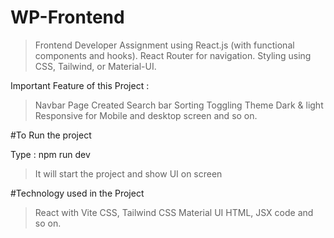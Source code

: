 # WP-Frontend
> Frontend Developer Assignment using  React.js (with functional components and hooks).
> React Router for navigation.
>  Styling using CSS, Tailwind, or Material-UI.

Important Feature of this Project : 
> Navbar Page Created
> Search bar
> Sorting
> Toggling Theme Dark & light
> Responsive for Mobile and desktop screen
> and so on.


#To Run the project 

Type : npm run dev
>It will start the project and show UI on screen


#Technology used in the Project
>React with Vite
>CSS, Tailwind CSS
>Material UI
>HTML, JSX code and so on.
